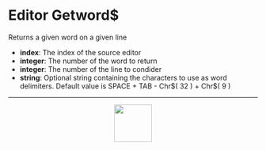 # Editor Getword&dollar;
Returns a given word on a given line
- **index**: The index of the source editor
- **integer**: The number of the word to return
- **integer**: The number of the line to condider
- **string**: Optional string containing the characters to use as word delimiters. Default value is SPACE + TAB - Chr&dollar;( 32 ) + Chr&dollar;( 9 )
---
<p align="center"><img valign="middle" width="76px" src="https://drive.google.com/uc?export=view&id=1c2KO0LJpvMS9X9CAGV6dOfciR7OWhdKA" /></p>